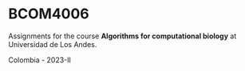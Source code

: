 # BCOM4006

Assignments for the course **Algorithms for computational biology** at Universidad de Los Andes.

Colombia - 2023-II
